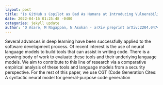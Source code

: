 ```yaml
--- 
layout: post 
title: "Is GitHub s Copilot as Bad As Humans at Introducing Vulnerabilities in Code?" 
date: 2022-04-16 01:25:48 -0400 
categories: jekyll update 
author: "O Asare, M Nagappan, N Asokan - arXiv preprint arXiv:2204.04741, 2022" 
--- 
```

Several advances in deep learning have been successfully applied to the software development process. Of recent interest is the use of neural language models to build tools that can assist in writing code. There is a growing body of work to evaluate these tools and their underlying language models. We aim to contribute to this line of research via a comparative empirical analysis of these tools and language models from a security perspective. For the rest of this paper, we use CGT (Code Generation Cites: A syntactic neural model for general-purpose code generation
